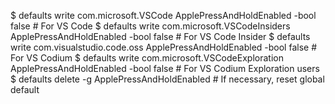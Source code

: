 $ defaults write com.microsoft.VSCode ApplePressAndHoldEnabled -bool false # For VS Code
$ defaults write com.microsoft.VSCodeInsiders ApplePressAndHoldEnabled -bool false # For VS Code Insider
$ defaults write com.visualstudio.code.oss ApplePressAndHoldEnabled -bool false # For VS Codium
$ defaults write com.microsoft.VSCodeExploration ApplePressAndHoldEnabled -bool false # For VS Codium Exploration users
$ defaults delete -g ApplePressAndHoldEnabled # If necessary, reset global default
